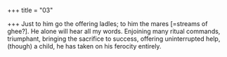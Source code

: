 +++
title = "03"

+++
Just to him go the offering ladles; to him the mares [=streams of ghee?].  He alone will hear all my words.
Enjoining many ritual commands, triumphant, bringing the sacrifice to  success, offering uninterrupted help, (though) a child, he has taken on  his ferocity entirely.